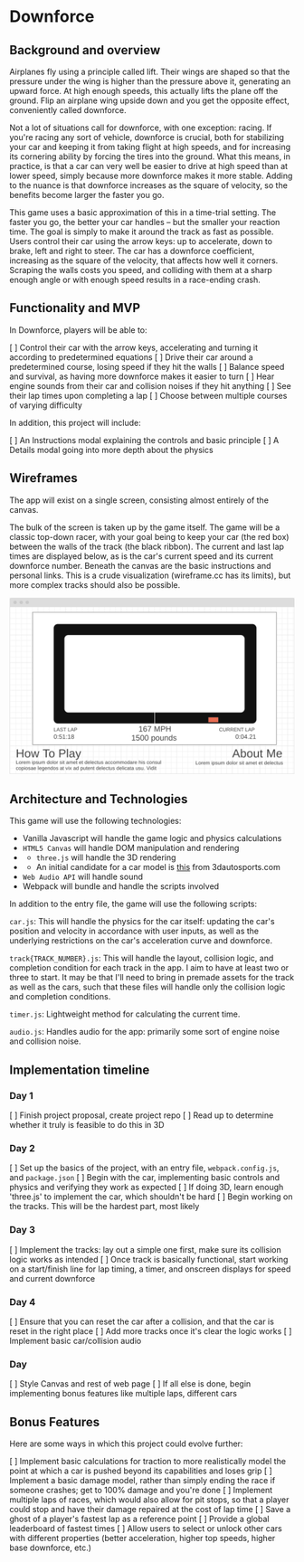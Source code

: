 # Downforce

## Background and overview

Airplanes fly using a principle called lift. Their wings are shaped so that the pressure under the wing is higher than the pressure above it, generating an upward force. At high enough speeds, this actually lifts the plane off the ground. Flip an airplane wing upside down and you get the opposite effect, conveniently called downforce. 

Not a lot of situations call for downforce, with one exception: racing. If you're racing any sort of vehicle, downforce is crucial, both for stabilizing your car and keeping it from taking flight at high speeds, and for increasing its cornering ability by forcing the tires into the ground. What this means, in practice, is that a car can very well be easier to drive at high speed than at lower speed, simply because more downforce makes it more stable. Adding to the nuance is that downforce increases as the square of velocity, so the benefits become larger the faster you go. 

This game uses a basic approximation of this in a time-trial setting. The faster you go, the better your car handles – but the smaller your reaction time. The goal is simply to make it around the track as fast as possible. Users control their car using the arrow keys: up to accelerate, down to brake, left and right to steer. The car has a downforce coefficient, increasing as the square of the velocity, that affects how well it corners. Scraping the walls costs you speed, and colliding with them at a sharp enough angle or with enough speed results in a race-ending crash. 

## Functionality and MVP

In Downforce, players will be able to: 

[ ] Control their car with the arrow keys, accelerating and turning it according to predetermined equations
[ ] Drive their car around a predetermined course, losing speed if they hit the walls
[ ] Balance speed and survival, as having more downforce makes it easier to turn
[ ] Hear engine sounds from their car and collision noises if they hit anything
[ ] See their lap times upon completing a lap
[ ] Choose between multiple courses of varying difficulty

In addition, this project will include: 

[ ] An Instructions modal explaining the controls and basic principle
[ ] A Details modal going into more depth about the physics

## Wireframes

The app will exist on a single screen, consisting almost entirely of the canvas. 

The bulk of the screen is taken up by the game itself. The game will be a classic top-down racer, with your goal being to keep your car (the red box) between the walls of the track (the black ribbon). The current and last lap times are displayed below, as is the car's current speed and its current downforce number. Beneath the canvas are the basic instructions and personal links. This is a crude visualization (wireframe.cc has its limits), but more complex tracks should also be possible. 

![alt text](https://github.com/AlexandroStrauss/Downforce/blob/master/downforce_wireframe.png?raw=true "Downforce Wireframe")

## Architecture and Technologies

This game will use the following technologies: 

* Vanilla Javascript will handle the game logic and physics calculations
* `HTML5 Canvas` will handle DOM manipulation and rendering
* * `three.js` will handle the 3D rendering
* * An initial candidate for a car model is [this](https://sketchfab.com/3d-models/2018-nascar-camaro-cb243928ff814a6e92bef555e95e7a21) from 3dautosports.com
* `Web Audio API` will handle sound
* Webpack will bundle and handle the scripts involved

In addition to the entry file, the game will use the following scripts: 

`car.js`: This will handle the physics for the car itself: updating the car's position and velocity in accordance with user inputs, as well as the underlying restrictions on the car's acceleration curve and downforce.

`track{TRACK_NUMBER}.js`: This will handle the layout, collision logic, and completion condition for each track in the app. I aim to have at least two or three to start. It may be that I'll need to bring in premade assets for the track as well as the cars, such that these files will handle only the collision logic and completion conditions. 

`timer.js`: Lightweight method for calculating the current time. 

`audio.js`: Handles audio for the app: primarily some sort of engine noise and collision noise. 

## Implementation timeline

### Day 1

[ ] Finish project proposal, create project repo
[ ] Read up to determine whether it truly is feasible to do this in 3D

### Day 2

[ ] Set up the basics of the project, with an entry file, `webpack.config.js`, and `package.json`
[ ] Begin with the car, implementing basic controls and physics and verifying they work as expected
[ ] If doing 3D, learn enough 'three.js' to implement the car, which shouldn't be hard
[ ] Begin working on the tracks. This will be the hardest part, most likely

### Day 3

[ ] Implement the tracks: lay out a simple one first, make sure its collision logic works as intended
[ ] Once track is basically functional, start working on a start/finish line for lap timing, a timer, and onscreen displays for speed and current downforce

### Day 4

[ ] Ensure that you can reset the car after a collision, and that the car is reset in the right place
[ ] Add more tracks once it's clear the logic works
[ ] Implement basic car/collision audio

### Day 

[ ] Style Canvas and rest of web page
[ ] If all else is done, begin implementing bonus features like multiple laps, different cars

## Bonus Features

Here are some ways in which this project could evolve further: 

[ ] Implement basic calculations for traction to more realistically model the point at which a car is pushed beyond its capabilities and loses grip
[ ] Implement a basic damage model, rather than simply ending the race if someone crashes; get to 100% damage and you're done
[ ] Implement multiple laps of races, which would also allow for pit stops, so that a player could stop and have their damage repaired at the cost of lap time
[ ] Save a ghost of a player's fastest lap as a reference point
[ ] Provide a global leaderboard of fastest times
[ ] Allow users to select or unlock other cars with different properties (better acceleration, higher top speeds, higher base downforce, etc.) 